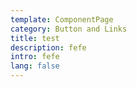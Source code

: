 ```yaml
---
template: ComponentPage
category: Button and Links
title: test
description: fefe
intro: fefe
lang: false
---
```

